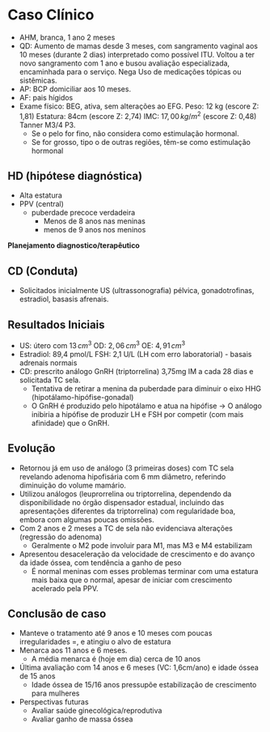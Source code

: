 # Caso Clínico
- AHM, branca, 1 ano 2 meses
- QD: Aumento de mamas desde 3 meses, com sangramento vaginal aos 10 meses (durante 2 dias) interpretado como possível ITU. Voltou a ter novo sangramento com 1 ano e busou avaliação especializada, encaminhada para o serviço. Nega Uso de medicações tópicas ou sistêmicas.
- AP: BCP domiciliar aos 10 meses.
- AF: pais hígidos
- Exame físico: BEG, ativa, sem alterações ao EFG. Peso: 12 kg (escore Z: 1,81) Estatura: 84cm (escore Z: 2,74) IMC: $17,00\, kg/m^2$ (escore Z: 0,48) Tanner M3/4 P3.
	- Se o pelo for fino, não considera como estimulação hormonal.
	- Se for grosso, tipo o de outras regiões, têm-se como estimulação hormonal

## **HD (hipótese diagnóstica)**
- Alta estatura
- PPV (central)
	- puberdade precoce verdadeira
		- Menos de 8 anos nas meninas
		- menos de 9 anos nos meninos

**Planejamento diagnostico/terapêutico**

## **CD (Conduta)**
- Solicitados inicialmente US (ultrassonografia) pélvica, gonadotrofinas, estradiol, basasis afrenais.

## **Resultados Iniciais**
- US: útero com $13\,cm^3$ OD: $2,06\,cm^3$  OE: $4,91\,cm^3$
- Estradiol: 89,4 pmol/L FSH: 2,1 U/L (LH com erro laboratorial) - basais adrenais normais
- CD: prescrito análogo GnRH (triptorrelina) 3,75mg IM a cada 28 dias e solicitada TC sela.
	- Tentativa de retirar a menina da puberdade para diminuir o eixo HHG (hipotálamo-hipófise-gonadal)
	- O GnRH é produzido pelo hipotálamo e atua na hipófise -> O análogo inibiria a hipófise de produzir LH e FSH por competir (com mais afinidade) que o GnRH.

## **Evolução**
- Retornou já em uso de análogo (3 primeiras doses) com TC sela revelando adenoma hipofisária com 6 mm diâmetro, referindo diminuição do volume mamário.
- Utilizou análogos (leuprorrelina ou triptorrelina, dependendo da disponibilidade no órgão dispensador estadual, incluindo das apresentações diferentes da triptorrelina) com regularidade boa, embora com algumas poucas omissões.
- Com 2 anos e 2 meses a TC de sela não evidenciava alterações (regressão do adenoma)
	- Geralmente o M2 pode involuir para M1, mas M3 e M4 estabilizam
- Apresentou desaceleração da velocidade de crescimento e do avanço da idade óssea, com tendência a ganho de peso
	- É normal meninas com esses problemas terminar com uma estatura mais baixa que o normal, apesar de iniciar com crescimento acelerado pela PPV.

## **Conclusão de caso**
- Manteve o tratamento até 9 anos e 10 meses com poucas irregularidades =, e atingiu o alvo de estatura
- Menarca aos 11 anos e 6 meses.
	- A média menarca é (hoje em dia) cerca de 10 anos
- Última avaliação com 14 anos e 6 meses (VC: 1,6cm/ano) e idade óssea de 15 anos
	- Idade óssea de 15/16 anos pressupõe estabilização de crescimento para mulheres
- Perspectivas futuras
	- Avaliar saúde ginecológica/reprodutiva
	- Avaliar ganho de massa óssea